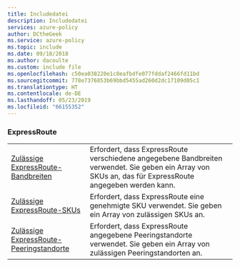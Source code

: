 ```yaml
---
title: Includedatei
description: Includedatei
services: azure-policy
author: DCtheGeek
ms.service: azure-policy
ms.topic: include
ms.date: 09/18/2018
ms.author: dacoulte
ms.custom: include file
ms.openlocfilehash: c50ea038220e1c8eafbdfe077fddaf2466fd11bd
ms.sourcegitcommit: 778e7376853b69bbd5455ad260d2dc17109d05c1
ms.translationtype: HT
ms.contentlocale: de-DE
ms.lasthandoff: 05/23/2019
ms.locfileid: "66155352"
---
```

### <a name="expressroute"></a>ExpressRoute

|  |  |
|---------|---------|
| [Zulässige ExpressRoute-Bandbreiten](../articles/governance/policy/samples/allowed-express-route-bandwidth.md) | Erfordert, dass ExpressRoute verschiedene angegebene Bandbreiten verwendet. Sie geben ein Array von SKUs an, das für ExpressRoute angegeben werden kann. |
| [Zulässige ExpressRoute-SKUs](../articles/governance/policy/samples/allowed-express-route-skus.md) | Erfordert, dass ExpressRoute eine genehmigte SKU verwendet. Sie geben ein Array von zulässigen SKUs an. |
| [Zulässige ExpressRoute-Peeringstandorte](../articles/governance/policy/samples/allowed-express-route-peering.md) | Erfordert, dass ExpressRoute angegebene Peeringstandorte verwendet. Sie geben ein Array von zulässigen Peeringstandorten an. |